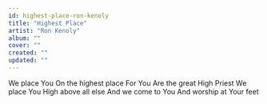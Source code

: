 ```yaml
---
id: highest-place-ron-kenoly
title: "Highest Place"
artist: "Ron Kenoly"
album: ""
cover: ""
created: ""
updated: ""
---
```


We place You
On the highest place
For You
Are the great High Priest
We place You
High above all else
And we come to You
And worship at Your feet